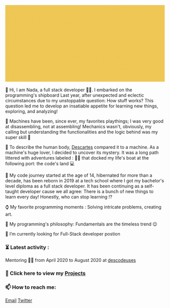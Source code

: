 ![presentation](https://github.com/Nada-TB/Nada-TB/blob/master/images/presentation.gif)

🌿 Hi, I am Nada, a full stack developer 👩‍💻. I embarked on the programming's shipboard Last year, after unexpected and eclectic circumstances due to my unstoppable question: How stuff works?
This question led me to develop an insatiable appetite for learning new things, exploring, and analyzing! 

🌿 Machines have been, since ever, my favorites playthings; I was very good at disassembling, not at assembling! Mechanics wasn't, obviously, my calling but understanding the functionalities and the logic behind was my super skill 💪

🌿 To describe the human body, [Descartes](https://en.wikipedia.org/wiki/Ren%C3%A9_Descartes) compared it to a machine. As a machine's huge lover, I decided to uncover its mystery. It was a long path littered with adventures labeled : 👩‍⚕️ that docked my life's boat at the following port: the code's land 💻

🌿 My code journey started at the age of 14, hibernated for more than a decade, has been reborn in 2019 at a tech school where I got my bachelor's level diploma as a full stack developer. It has been continuing as a self-taught developer cause we all agree: There is a bunch of new things to learn every day! Honestly, who can stop learning ⁉️

⌚ My favorite programming moments : Solving intricate problems, creating art.

📜 My programming's philosophy: Fundamentals are the timeless trend 😉

🔎 I’m currently looking for Full-Stack developer postion 

### ⏳ Latest activity :
 Mentoring  👩‍🏫 from April 2020 to August 2020 at [descodeuses](https://www.descodeuses.org/)
 
### 🔧 Click here to view my [Projects](https://github.com/Nada-TB/projects-list) 

### 📫 How to reach me: 
   [Email](mailto:nada.tebba@hotmail.fr)   [Twitter](https://twitter.com/Nada__Ta)



<!--
**Nada-TB/Nada-TB** is a ✨ _special_ ✨ repository because its `README.md` (this file) appears on your GitHub profile.

Here are some ideas to get you started:

- 🔭 I’m currently working on ...
- 🌱 I’m currently learning Node.js
- 👯 I’m looking to collaborate on ...
- 🤔 I’m looking for help with ...
- 💬 Ask me about ...
- 📫 How to reach me: ...
- 😄 Pronouns: ...
- ⚡ Fun fact: ...
-->
